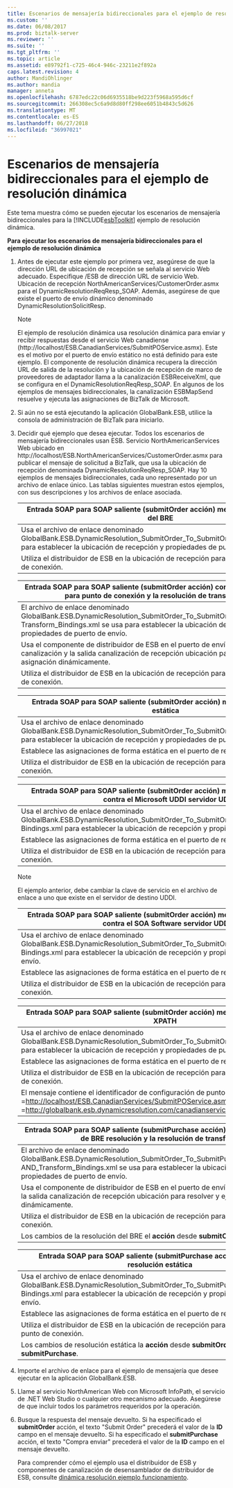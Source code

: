 ```yaml
---
title: Escenarios de mensajería bidireccionales para el ejemplo de resolución dinámica | Microsoft Docs
ms.custom: ''
ms.date: 06/08/2017
ms.prod: biztalk-server
ms.reviewer: ''
ms.suite: ''
ms.tgt_pltfrm: ''
ms.topic: article
ms.assetid: e89792f1-c725-46c4-946c-23211e2f892a
caps.latest.revision: 4
author: MandiOhlinger
ms.author: mandia
manager: anneta
ms.openlocfilehash: 6787edc22c06d6935518be9d223f5968a595d6cf
ms.sourcegitcommit: 266308ec5c6a9d8d80ff298ee6051b4843c5d626
ms.translationtype: MT
ms.contentlocale: es-ES
ms.lasthandoff: 06/27/2018
ms.locfileid: "36997021"
---
```

# <a name="two-way-messaging-scenarios-for-the-dynamic-resolution-sample"></a>Escenarios de mensajería bidireccionales para el ejemplo de resolución dinámica
Este tema muestra cómo se pueden ejecutar los escenarios de mensajería bidireccionales para la [!INCLUDE[esbToolkit](../includes/esbtoolkit-md.md)] ejemplo de resolución dinámica.  

 **Para ejecutar los escenarios de mensajería bidireccionales para el ejemplo de resolución dinámica**  

1. Antes de ejecutar este ejemplo por primera vez, asegúrese de que la dirección URL de ubicación de recepción se señala al servicio Web adecuado. Especifique /ESB de dirección URL de servicio Web. Ubicación de recepción NorthAmericanServices/CustomerOrder.asmx para el DynamicResolutionReqResp_SOAP. Además, asegúrese de que existe el puerto de envío dinámico denominado DynamicResolutionSolicitResp.  

   > [!NOTE]
   >  El ejemplo de resolución dinámica usa resolución dinámica para enviar y recibir respuestas desde el servicio Web canadiense (http://localhost/ESB.CanadianServices/SubmitPOService.asmx). Este es el motivo por el puerto de envío estático no está definido para este ejemplo. El componente de resolución dinámica recupera la dirección URL de salida de la resolución y la ubicación de recepción de marco de proveedores de adaptador llama a la canalización ESBReceiveXml, que se configura en el DynamicResolutionReqResp_SOAP. En algunos de los ejemplos de mensajes bidireccionales, la canalización ESBMapSend resuelve y ejecuta las asignaciones de BizTalk de Microsoft.  

2. Si aún no se está ejecutando la aplicación GlobalBank.ESB, utilice la consola de administración de BizTalk para iniciarlo.  

3. Decidir qué ejemplo que desea ejecutar. Todos los escenarios de mensajería bidireccionales usan ESB. Servicio NorthAmericanServices Web ubicado en http://localhost/ESB.NorthAmericanServices/CustomerOrder.asmx para publicar el mensaje de solicitud a BizTalk, que usa la ubicación de recepción denominada DynamicResolutionReqResp_SOAP. Hay 10 ejemplos de mensajes bidireccionales, cada uno representado por un archivo de enlace único. Las tablas siguientes muestran estos ejemplos, con sus descripciones y los archivos de enlace asociada.  

   |Entrada SOAP para SOAP saliente (submitOrder acción) mediante la resolución del BRE|  
   |---------------------------------------------------------------------------------|  
   |Usa el archivo de enlace denominado GlobalBank.ESB.DynamicResolution_SubmitOrder_To_SubmitOrder_BRE_Bindings.xml para establecer la ubicación de recepción y propiedades de puerto de envío.|  
   |Utiliza el distribuidor de ESB en la ubicación de recepción para la resolución de punto de conexión.|  

   |Entrada SOAP para SOAP saliente (submitOrder acción) con la resolución del BRE para punto de conexión y la resolución de transformación|  
   |----------------------------------------------------------------------------------------------------------------------------|  
   |El archivo de enlace denominado GlobalBank.ESB.DynamicResolution_SubmitOrder_To_SubmitOrder_BRE_Routing_AND_ Transform_Bindings.xml se usa para establecer la ubicación de recepción y propiedades de puerto de envío.|  
   |Usa el componente de distribuidor de ESB en el puerto de envío saliente de canalización y la salida canalización de recepción ubicación para resolver y ejecutar la asignación dinámicamente.|  
   |Utiliza el distribuidor de ESB en la ubicación de recepción para la resolución de punto de conexión.|  

   |Entrada SOAP para SOAP saliente (submitOrder acción) mediante la resolución estática|  
   |------------------------------------------------------------------------------------|  
   |Usa el archivo de enlace denominado GlobalBank.ESB.DynamicResolution_SubmitOrder_To_SubmitOrder_STATIC_Bindings.xml para establecer la ubicación de recepción y propiedades de puerto de envío.|  
   |Establece las asignaciones de forma estática en el puerto de recepción.|  
   |Utiliza el distribuidor de ESB en la ubicación de recepción para la resolución de punto de conexión.|  

   |Entrada SOAP para SOAP saliente (submitOrder acción) mediante el solucionador contra el Microsoft UDDI servidor UDDI|  
   |--------------------------------------------------------------------------------------------------------------------|  
   |Usa el archivo de enlace denominado GlobalBank.ESB.DynamicResolution_SubmitOrder_To_SubmitOrder_UDDI_MSFTREGISTRY_ Bindings.xml para establecer la ubicación de recepción y propiedades de puerto de envío.|  
   |Establece las asignaciones de forma estática en el puerto de recepción.|  
   |Utiliza el distribuidor de ESB en la ubicación de recepción para la resolución de punto de conexión.|  

   > [!NOTE]
   >  El ejemplo anterior, debe cambiar la clave de servicio en el archivo de enlace a uno que existe en el servidor de destino UDDI.  

   |Entrada SOAP para SOAP saliente (submitOrder acción) mediante UDDI resolución contra el SOA Software servidor UDDI|  
   |-----------------------------------------------------------------------------------------------------------------------|  
   |Usa el archivo de enlace denominado GlobalBank.ESB.DynamicResolution_SubmitOrder_To_SubmitOrder_UDDI_SOAREGISTRY_ Bindings.xml para establecer la ubicación de recepción y propiedades de puerto de envío.|  
   |Establece las asignaciones de forma estática en el puerto de recepción.|  
   |Utiliza el distribuidor de ESB en la ubicación de recepción para la resolución de punto de conexión.|  

   |                                                            Entrada SOAP para SOAP saliente (submitOrder acción) mediante la resolución de XPATH                                                            |
   |---------------------------------------------------------------------------------------------------------------------------------------------------------------------------------------------------|
   |                 Usa el archivo de enlace denominado GlobalBank.ESB.DynamicResolution_SubmitOrder_To_SubmitOrder_XPATH_Bindings.xml para establecer la ubicación de recepción y propiedades de puerto de envío.                  |
   |                                                                           Establece las asignaciones de forma estática en el puerto de recepción.                                                                           |
   |                                                             Utiliza el distribuidor de ESB en la ubicación de recepción para la resolución de punto de conexión.                                                              |
   | El mensaje contiene el identificador de configuración de punto de conexión =<http://localhost/ESB.CanadianServices/SubmitPOService.asmx> y customerName =<http://globalbank.esb.dynamicresolution.com/canadianservices/>. |

   |Entrada SOAP para SOAP saliente (submitPurchase acción) con el punto de conexión de BRE resolución y la resolución de transformación|  
   |---------------------------------------------------------------------------------------------------------------------------|  
   |El archivo de enlace denominado GlobalBank.ESB.DynamicResolution_SubmitOrder_To_SubmitPurchaseOrder_BRE_Routing_ AND_Transform_Bindings.xml se usa para establecer la ubicación de recepción y propiedades de puerto de envío.|  
   |Usa el componente de distribuidor de ESB en el puerto de envío saliente de canalización y la salida canalización de recepción ubicación para resolver y ejecutar la asignación dinámicamente.|  
   |Utiliza el distribuidor de ESB en la ubicación de recepción para la resolución de punto de conexión.|  
   |Los cambios de la resolución del BRE el **acción** desde **submitOrder** a **submitPurchase**.|  

   |                                              Entrada SOAP para SOAP saliente (submitPurchase acción) mediante la resolución estática                                               |
   |----------------------------------------------------------------------------------------------------------------------------------------------------------------------------|
   | Usa el archivo de enlace denominado GlobalBank.ESB.DynamicResolution_SubmitOrder_To_SubmitPurchaseOrder_STATIC_ Bindings.xml para establecer la ubicación de recepción y propiedades de puerto de envío. |
   |                                                               Establece las asignaciones de forma estática en el puerto de recepción.                                                                |
   |                                                  Utiliza el distribuidor de ESB en la ubicación de recepción para la resolución de punto de conexión.                                                  |
   |                                           Los cambios de resolución estática la **acción** desde **submitOrder** a **submitPurchase**.                                           |


4. Importe el archivo de enlace para el ejemplo de mensajería que desee ejecutar en la aplicación GlobalBank.ESB.  

5. Llame al servicio NorthAmerican Web con Microsoft InfoPath, el servicio de .NET Web Studio o cualquier otro mecanismo adecuado. Asegúrese de que incluir todos los parámetros requeridos por la operación.  

6. Busque la respuesta del mensaje devuelto. Si ha especificado el **submitOrder** acción, el texto "Submit Order" precederá el valor de la **ID** campo en el mensaje devuelto. Si ha especificado el **submitPurchase** acción, el texto "Compra enviar" precederá el valor de la **ID** campo en el mensaje devuelto.  

   Para comprender cómo el ejemplo usa el distribuidor de ESB y componentes de canalización de desensamblador de distribuidor de ESB, consulte [dinámica resolución ejemplo funcionamiento](../esb-toolkit/how-the-dynamic-resolution-sample-works.md).